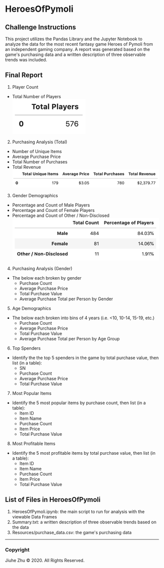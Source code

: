 # HeroesOfPymoli
## Challenge Instructions
This project utilizes the Pandas Library and the Jupyter Notebook to analyze the data for the most recent fantasy game Heroes of Pymoli from an independent gaming company. A report was generated based on the game's purchasing data and a written description of three observable trends was included.

## Final Report
1. Player Count
- Total Number of Players \
![Total Players](https://github.com/Jiuhe2020/pandas-challenge/blob/master/images/Total%20Players.png)
2. Purchasing Analysis (Total)
- Number of Unique Items
- Average Purchase Price
- Total Number of Purchases
- Total Revenue
![Summary Data Frame](https://github.com/Jiuhe2020/pandas-challenge/blob/master/images/Summary%20Data%20Frame.png)
3. Gender Demographics
- Percentage and Count of Male Players
- Percentage and Count of Female Players
- Percentage and Count of Other / Non-Disclosed
![Gender Demographics](https://github.com/Jiuhe2020/pandas-challenge/blob/master/images/Gender%20Demographics.png)
4. Purchasing Analysis (Gender)
- The below each broken by gender
  - Purchase Count
  - Average Purchase Price
  - Total Purchase Value
  - Average Purchase Total per Person by Gender
5. Age Demographics
- The below each broken into bins of 4 years (i.e. <10, 10-14, 15-19, etc.)
  - Purchase Count
  - Average Purchase Price
  - Total Purchase Value
  - Average Purchase Total per Person by Age Group
6. Top Spenders
- Identify the the top 5 spenders in the game by total purchase value, then list (in a table):
  - SN
  - Purchase Count
  - Average Purchase Price
  - Total Purchase Value
7. Most Popular Items
- Identify the 5 most popular items by purchase count, then list (in a table):
  - Item ID
  - Item Name
  - Purchase Count
  - Item Price
  - Total Purchase Value
8. Most Profitable Items
- Identify the 5 most profitable items by total purchase value, then list (in a table):
  - Item ID
  - Item Name
  - Purchase Count
  - Item Price
  - Total Purchase Value

## List of Files in HeroesOfPymoli
1. HeroesOfPymoli.ipynb: the main script to run for analysis with the viewable Data Frames
2. Summary.txt: a written description of three observable trends based on the data
3. Resources/purchase_data.csv: the game's purchasing data

---
### Copyright
Jiuhe Zhu © 2020. All Rights Reserved.

